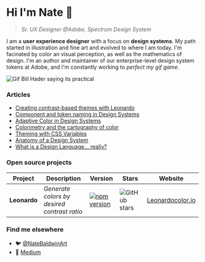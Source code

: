 # Hi I'm Nate 👋 
>_Sr. UX Designer @Adobe, Spectrum Design System_

I am a **user experience designer** with a focus on **design systems**. My path started in illustration and fine art and evolved to where I am today. I'm facinated by color an visual perception, as well as the mathematics of design. I'm an author and maintainer of our enterprise-level design system tokens at Adobe, and I'm constantly working to _perfect my gif game_.

![Gif Bill Hader saying its practical](https://media0.giphy.com/media/26ufaqo3YRPQ24HPW/giphy.gif?cid=ecf05e473kkq0pb5izjjvfzcvkcg6wwdplxeczdkb4qvp9pw&rid=giphy.gif)


### Articles
- [Creating contrast-based themes with Leonardo](https://uxdesign.cc/creating-contrast-based-themes-with-leonardo-32b6219a090f)
- [Component and token naming in Design Systems](https://medium.com/@NateBaldwin/component-and-token-naming-in-design-systems-366bad54843f)
- [Adaptive Color in Design Systems](https://medium.com/thinking-design/adaptive-color-in-design-systems-7bcd2e664fa0)
- [Colorimetry and the cartography of color](https://medium.com/@NateBaldwin/colorimetry-and-the-cartography-of-color-415ef5315c0a)
- [Theming with CSS Variables](https://medium.com/@NateBaldwin/theming-with-css-variables-d7acddd3a699)
- [Anatomy of a Design System](https://blog.producthive.org/anatomy-of-a-design-system-7a6b0677bf5)
- [What is a Design Language… really?](https://medium.com/thinking-design/what-is-a-design-language-really-cd1ef87be793)


### Open source projects

|  Project | Description | Version | Stars | Website |
|----------|-------------|---------|-------|---------|
| **Leonardo** | _Generate colors by desired contrast ratio_ | [![npm version](https://badge.fury.io/js/%40adobe%2Fleonardo-contrast-colors.svg)](https://badge.fury.io/js/%40adobe%2Fleonardo-contrast-colors)  | ![GitHub stars](https://img.shields.io/github/stars/adobe/leonardo) | [Leonardocolor.io](https://leonardocolor.io) |


### Find me elsewhere
- 🐦 [@NateBaldwinArt](https://twitter.com/NateBaldwinArt)
- 📝 [Medium](https://medium.com/@NateBaldwin)
